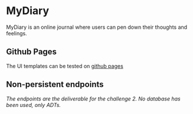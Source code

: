 # MyDiary
MyDiary is an online journal where users can pen down their thoughts and feelings.

## Github Pages
The UI templates can be tested on [github pages](https://srmoffat.github.io/MyDiary/UI/index.html)

## Non-persistent endpoints
*The endpoints are the deliverable for the challenge 2. No database has been used, only ADTs.*





